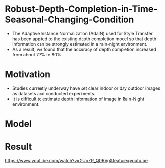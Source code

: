# Robust-Depth-Completion-in-Time-Seasonal-Changing-Condition
  * The Adaptive Instance Normalization (AdaIN) used for Style Transfer has been applied to the existing depth completion model so that depth information can be strongly estimated in a rain-night environment. 
  * As a result, we found that the accuracy of depth completion increased from about 77% to 80%. 

# Motivation
* Studies currently underway have set clear indoor or day outdoor images as datasets and conducted experiments.
* It is difficult to estimate depth information of image in Rain-Night environment.

# Model

# Result
https://www.youtube.com/watch?v=GUoZR_Q06Vg&feature=youtu.be
